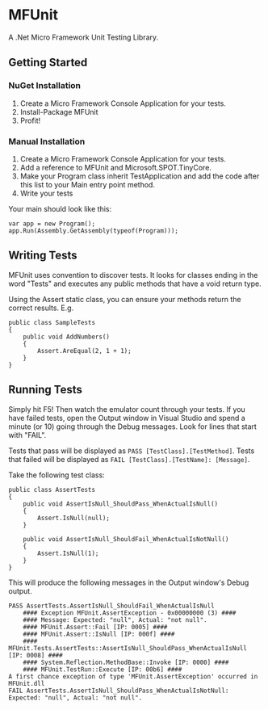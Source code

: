 MFUnit
======

A .Net Micro Framework Unit Testing Library.

Getting Started
---------------

### NuGet Installation

1. Create a Micro Framework Console Application for your tests.
2. Install-Package MFUnit
3. Profit!

### Manual Installation

1. Create a Micro Framework Console Application for your tests.
2. Add a reference to MFUnit and Microsoft.SPOT.TinyCore.
3. Make your Program class inherit TestApplication and add the code after this list to your Main entry point method.
4. Write your tests

Your main should look like this:

	var app = new Program();
	app.Run(Assembly.GetAssembly(typeof(Program)));


Writing Tests
-------------

MFUnit uses convention to discover tests. It looks for classes ending in the word "Tests" and executes any public methods that have a void return type.

Using the Assert static class, you can ensure your methods return the correct results. E.g.

	public class SampleTests
	{
		public void AddNumbers()
		{
			Assert.AreEqual(2, 1 + 1);
		}
	}

Running Tests
-------------

Simply hit F5! Then watch the emulator count through your tests. If you have failed tests, open the Output window in Visual Studio and spend a minute (or 10) going through the Debug messages. Look for lines that start with "FAIL".

Tests that pass will be displayed as `PASS [TestClass].[TestMethod]`. Tests that failed will be displayed as `FAIL [TestClass].[TestName]: [Message]`.

Take the following test class:

	public class AssertTests
	{
		public void AssertIsNull_ShouldPass_WhenActualIsNull()
		{
			Assert.IsNull(null);
		}

		public void AssertIsNull_ShouldFail_WhenActualIsNotNull()
		{
			Assert.IsNull(1);
		}
	}

This will produce the following messages in the Output window's Debug output.

	PASS AssertTests.AssertIsNull_ShouldFail_WhenActualIsNull
	    #### Exception MFUnit.AssertException - 0x00000000 (3) ####
		#### Message: Expected: "null", Actual: "not null".
		#### MFUnit.Assert::Fail [IP: 0005] ####
		#### MFUnit.Assert::IsNull [IP: 000f] ####
		#### MFUnit.Tests.AssertTests::AssertIsNull_ShouldPass_WhenActualIsNull [IP: 0008] ####
		#### System.Reflection.MethodBase::Invoke [IP: 0000] ####
		#### MFUnit.TestRun::Execute [IP: 00b6] ####
	A first chance exception of type 'MFUnit.AssertException' occurred in MFUnit.dll
	FAIL AssertTests.AssertIsNull_ShouldPass_WhenActualIsNotNull: Expected: "null", Actual: "not null".
